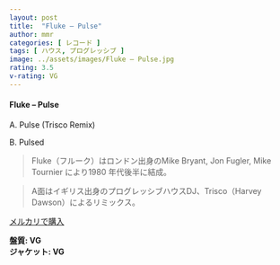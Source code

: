 ```yaml
---
layout: post
title:  "Fluke – Pulse"
author: mmr
categories: [ レコード ]
tags: [ ハウス, プログレッシブ ]
image: ../assets/images/Fluke – Pulse.jpg
rating: 3.5
v-rating: VG
---
```


#### Fluke – Pulse

A. Pulse (Trisco Remix)

B. Pulsed

> Fluke（フルーク）はロンドン出身のMike Bryant, Jon Fugler, Mike Tournier により1980 年代後半に結成。

> A面はイギリス出身のプログレッシブハウスDJ、Trisco（Harvey Dawson）によるリミックス。

[メルカリで購入](https://jp.mercari.com/item/m13532909371)

<div class="mt-4 mb-4 d-flex align-items-center">
<strong class="mr-1">盤質: VG</strong>
</div>
<div class="mt-4 mb-4 d-flex align-items-center">
<strong class="mr-1">ジャケット: VG</strong>
</div>
